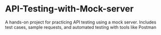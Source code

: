# API-Testing-with-Mock-server
A hands-on project for practicing API testing using a mock server. Includes test cases, sample requests, and automated testing with tools like Postman
